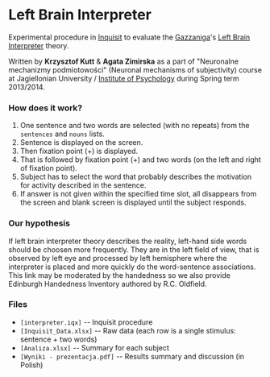 # Left Brain Interpreter

Experimental procedure in [Inquisit] to evaluate the [Gazzaniga]'s [Left Brain Interpreter] theory.

Written by **Krzysztof Kutt** & **Agata Zimirska** as a part of "Neuronalne mechanizmy podmiotowości" (Neuronal mechanisms of subjectivity) course at Jagiellonian University / [Institute of Psychology] during Spring term 2013/2014.

### How does it work?
 1. One sentence and two words are selected (with no repeats) from the `sentences` and `nouns` lists.
 2. Sentence is displayed on the screen.
 3. Then fixation point (+) is displayed.
 4. That is followed by fixation point (+) and two words (on the left and right of fixation point).
 5. Subject has to select the word that probably describes the motivation for activity described in the sentence.
 6. If answer is not given within the specified time slot, all disappears from the screen and blank screen is displayed until the subject responds.

### Our hypothesis
If left brain interpreter theory describes the reality, left-hand side words should be choosen more frequently. They are in the left field of view, that is observed by left eye and processed by left hemisphere where the interpreter is placed and more quickly do the word-sentence associations.
This link may be moderated by the handedness so we also provide Edinburgh Handedness Inventory authored by R.C. Oldfield.

### Files
- `[interpreter.iqx]` -- Inquisit procedure
- `[Inquisit_Data.xlsx]` -- Raw data (each row is a single stimulus: sentence + two words)
- `[Analiza.xlsx]` -- Summary for each subject
- `[Wyniki - prezentacja.pdf]` -- Results summary and discussion (in Polish)

[Institute of Psychology]: <http://www.psychologia.uj.edu.pl/index.php/eng/>
[Inquisit]: <http://www.millisecond.com/products/inquisit5/weboverview.aspx>
[Gazzaniga]: <https://en.wikipedia.org/wiki/Michael_Gazzaniga>
[Left Brain Interpreter]: <https://en.wikipedia.org/wiki/Left_brain_interpreter>
[interpreter.iqx]: <interpreter.iqx>
[Inquisit_Data.xlsx]: <Inquisit_Data.xlsx>
[Analiza.xlsx]: <Analiza.xlsx>
[Wyniki - prezentacja.pdf]: <Wyniki%20-%20prezentacja.pdf>
